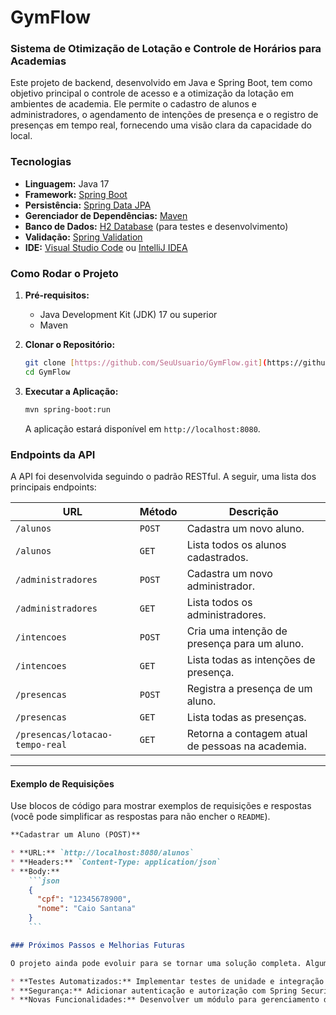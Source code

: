 # GymFlow
### Sistema de Otimização de Lotação e Controle de Horários para Academias

Este projeto de backend, desenvolvido em Java e Spring Boot, tem como objetivo principal o controle de acesso e a otimização da lotação em ambientes de academia. Ele permite o cadastro de alunos e administradores, o agendamento de intenções de presença e o registro de presenças em tempo real, fornecendo uma visão clara da capacidade do local.


### Tecnologias

* **Linguagem:** Java 17
* **Framework:** [Spring Boot](https://spring.io/projects/spring-boot)
* **Persistência:** [Spring Data JPA](https://spring.io/projects/spring-data-jpa)
* **Gerenciador de Dependências:** [Maven](https://maven.apache.org/)
* **Banco de Dados:** [H2 Database](https://www.h2database.com/html/main.html) (para testes e desenvolvimento)
* **Validação:** [Spring Validation](https://docs.spring.io/spring-framework/reference/core/validation/overview.html)
* **IDE:** [Visual Studio Code](https://code.visualstudio.com/) ou [IntelliJ IDEA](https://www.jetbrains.com/idea/)



### Como Rodar o Projeto

1.  **Pré-requisitos:**
    * Java Development Kit (JDK) 17 ou superior
    * Maven

2.  **Clonar o Repositório:**
    ```bash
    git clone [https://github.com/SeuUsuario/GymFlow.git](https://github.com/SeuUsuario/GymFlow.git)
    cd GymFlow
    ```

3.  **Executar a Aplicação:**
    ```bash
    mvn spring-boot:run
    ```
    A aplicação estará disponível em `http://localhost:8080`.




### Endpoints da API

A API foi desenvolvida seguindo o padrão RESTful. A seguir, uma lista dos principais endpoints:

| URL                      | Método | Descrição                                    |
| ------------------------ | ------ | -------------------------------------------- |
| `/alunos`                | `POST`   | Cadastra um novo aluno.                      |
| `/alunos`                | `GET`    | Lista todos os alunos cadastrados.           |
| `/administradores`       | `POST`   | Cadastra um novo administrador.              |
| `/administradores`       | `GET`    | Lista todos os administradores.              |
| `/intencoes`             | `POST`   | Cria uma intenção de presença para um aluno. |
| `/intencoes`             | `GET`    | Lista todas as intenções de presença.        |
| `/presencas`             | `POST`   | Registra a presença de um aluno.             |
| `/presencas`             | `GET`    | Lista todas as presenças.                    |
| `/presencas/lotacao-tempo-real` | `GET`    | Retorna a contagem atual de pessoas na academia. |

---

#### Exemplo de Requisições

Use blocos de código para mostrar exemplos de requisições e respostas (você pode simplificar as respostas para não encher o `README`).

```markdown
**Cadastrar um Aluno (POST)**

* **URL:** `http://localhost:8080/alunos`
* **Headers:** `Content-Type: application/json`
* **Body:**
    ```json
    {
      "cpf": "12345678900",
      "nome": "Caio Santana"
    }
    ```

### Próximos Passos e Melhorias Futuras

O projeto ainda pode evoluir para se tornar uma solução completa. Algumas ideias de melhoria incluem:

* **Testes Automatizados:** Implementar testes de unidade e integração para garantir a estabilidade do sistema.
* **Segurança:** Adicionar autenticação e autorização com Spring Security.
* **Novas Funcionalidades:** Desenvolver um módulo para gerenciamento de aulas e planos de treino, relatorios de aluno e presenças , recomendação de horário para alunos e otimização da lotação.